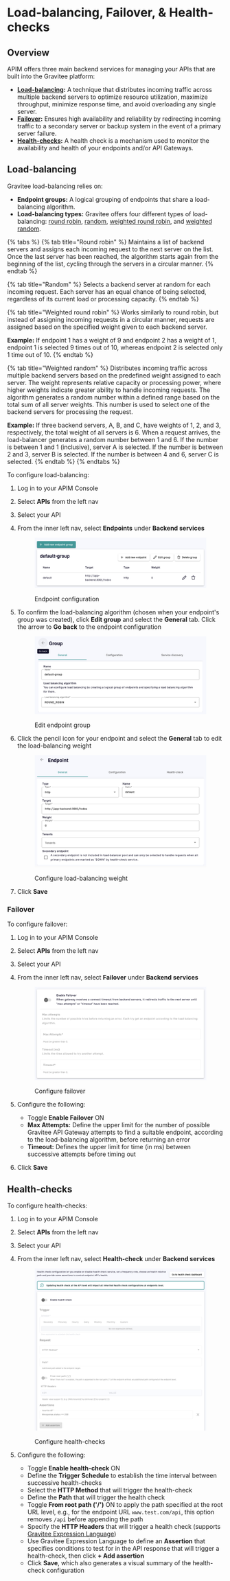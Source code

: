 # Load-balancing, Failover, & Health-checks

## Overview

APIM offers three main backend services for managing your APIs that are built into the Gravitee platform:

* [**Load-balancing**](load-balancing-failover-and-health-checks.md#load-balancing)**:** A technique that distributes incoming traffic across multiple backend servers to optimize resource utilization, maximize throughput, minimize response time, and avoid overloading any single server.
* [**Failover**](load-balancing-failover-and-health-checks.md#failover)**:** Ensures high availability and reliability by redirecting incoming traffic to a secondary server or backup system in the event of a primary server failure.&#x20;
* [**Health-checks**](load-balancing-failover-and-health-checks.md#health-checks)**:** A health check is a mechanism used to monitor the availability and health of your endpoints and/or API Gateways.&#x20;

## Load-balancing

Gravitee load-balancing relies on:

* **Endpoint groups:** A logical grouping of endpoints that share a load-balancing algorithm.
* **Load-balancing types:** Gravitee offers four different types of load-balancing: [round robin](load-balancing-failover-and-health-checks.md#round-robin), [random](load-balancing-failover-and-health-checks.md#random), [weighted round robin](load-balancing-failover-and-health-checks.md#weighted-round-robin), and [weighted random](load-balancing-failover-and-health-checks.md#weighted-random).

{% tabs %}
{% tab title="Round robin" %}
Maintains a list of backend servers and assigns each incoming request to the next server on the list. Once the last server has been reached, the algorithm starts again from the beginning of the list, cycling through the servers in a circular manner.
{% endtab %}

{% tab title="Random" %}
Selects a backend server at random for each incoming request. Each server has an equal chance of being selected, regardless of its current load or processing capacity.
{% endtab %}

{% tab title="Weighted round robin" %}
Works similarly to round robin, but instead of assigning incoming requests in a circular manner, requests are assigned based on the specified weight given to each backend server.

**Example:** If endpoint 1 has a weight of 9 and endpoint 2 has a weight of 1, endpoint 1 is selected 9 times out of 10, whereas endpoint 2 is selected only 1 time out of 10.
{% endtab %}

{% tab title="Weighted random" %}
Distributes incoming traffic across multiple backend servers based on the predefined weight assigned to each server. The weight represents relative capacity or processing power, where higher weights indicate greater ability to handle incoming requests. The algorithm generates a random number within a defined range based on the total sum of all server weights. This number is used to select one of the backend servers for processing the request.

**Example:** If three backend servers, A, B, and C, have weights of 1, 2, and 3, respectively, the total weight of all servers is 6. When a request arrives, the load-balancer generates a random number between 1 and 6. If the number is between 1 and 1 (inclusive), server A is selected. If the number is between 2 and 3, server B is selected. If the number is between 4 and 6, server C is selected.
{% endtab %}
{% endtabs %}

To configure load-balancing:

1. Log in to your APIM Console
2. Select **APIs** from the left nav
3. Select your API
4.  From the inner left nav, select **Endpoints** under **Backend services**&#x20;

    <figure><img src="../../.gitbook/assets/v2 endpoint group.png" alt=""><figcaption><p>Endpoint configuration</p></figcaption></figure>
5.  To confirm the load-balancing algorithm (chosen when your endpoint's group was created), click **Edit group** and select the **General** tab. Click the arrow to **Go back** to the endpoint configuration

    <figure><img src="../../.gitbook/assets/v2 endpoint group edit.png" alt=""><figcaption><p>Edit endpoint group</p></figcaption></figure>
6.  Click the pencil icon for your endpoint and select the **General** tab to edit the load-balancing weight&#x20;

    <figure><img src="../../.gitbook/assets/v2 endpoint weight.png" alt=""><figcaption><p>Configure load-balancing weight</p></figcaption></figure>
7. Click **Save**

### Failover

To configure failover:

1. Log in to your APIM Console
2. Select **APIs** from the left nav
3. Select your API
4.  From the inner left nav, select **Failover** under **Backend services**&#x20;

    <figure><img src="../../.gitbook/assets/v2 failover.png" alt=""><figcaption><p>Configure failover</p></figcaption></figure>
5. Configure the following:
   * Toggle **Enable Failover** ON
   * **Max Attempts:** Define the upper limit for the number of possible Gravitee API Gateway attempts to find a suitable endpoint, according to the load-balancing algorithm, before returning an error
   * **Timeout:** Defines the upper limit for time (in ms) between successive attempts before timing out
6. Click **Save**

## Health-checks

To configure health-checks:

1. Log in to your APIM Console
2. Select **APIs** from the left nav
3. Select your API
4.  From the inner left nav, select **Health-check** under **Backend services**&#x20;

    <figure><img src="../../.gitbook/assets/v2 health-check.png" alt=""><figcaption><p>Configure health-checks</p></figcaption></figure>
5. Configure the following:
   * Toggle **Enable health-check** ON
   * Define the **Trigger Schedule** to establish the time interval between successive health-checks
   * Select the **HTTP Method** that will trigger the health-check
   * Define the **Path** that will trigger the health check
   * Toggle **From root path ('/')** ON to apply the path specified at the root URL level, e.g., for the endpoint URL `www.test.com/api`, this option removes `/api` before appending the path
   * Specify the **HTTP Headers** that will trigger a health check (supports [Gravitee Expression Language](broken-reference))
   * Use Gravitee Expression Language to define an **Assertion** that specifies conditions to test for in the API response that will trigger a health-check, then click **+ Add assertion**
   * Click **Save**, which also generates a visual summary of the health-check configuration
